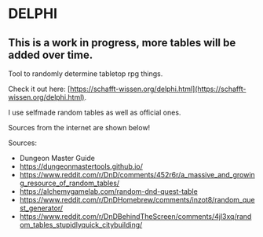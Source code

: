 # DELPHI
## This is a work in progress, more tables will be added over time.
Tool to randomly determine tabletop rpg things.


Check it out here: [https://schafft-wissen.org/delphi.html](https://schafft-wissen.org/delphi.html).

I use selfmade random tables as well as official ones.

Sources from the internet are shown below!

Sources:
- Dungeon Master Guide 
- https://dungeonmastertools.github.io/
- https://www.reddit.com/r/DnD/comments/452r6r/a_massive_and_growing_resource_of_random_tables/
- https://alchemygamelab.com/random-dnd-quest-table
- https://www.reddit.com/r/DnDHomebrew/comments/inzot8/random_quest_generator/
- https://www.reddit.com/r/DnDBehindTheScreen/comments/4jl3xq/random_tables_stupidlyquick_citybuilding/
